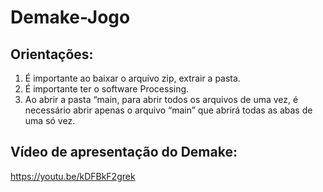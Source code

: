 # Demake-Jogo

## Orientações:

1. É importante ao baixar o arquivo zip, extrair a pasta.
2. É importante ter o software Processing.
3. Ao abrir a pasta “main, para abrir todos os arquivos de uma vez, é necessário abrir apenas o arquivo “main” que abrirá todas as abas de uma só vez.

## Vídeo de apresentação do Demake:
https://youtu.be/kDFBkF2grek
